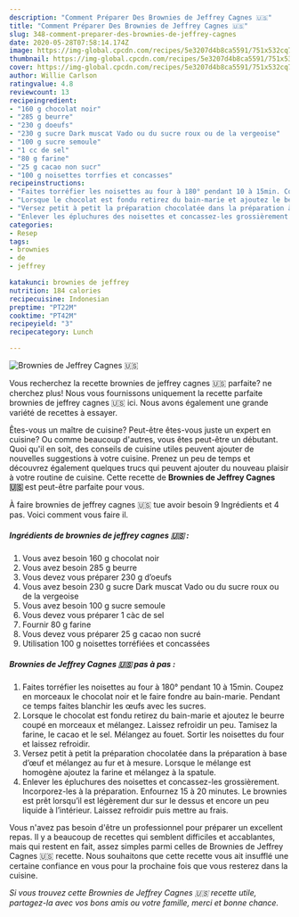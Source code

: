 ```yaml
---
description: "Comment Préparer Des Brownies de Jeffrey Cagnes 🇺🇸"
title: "Comment Préparer Des Brownies de Jeffrey Cagnes 🇺🇸"
slug: 348-comment-preparer-des-brownies-de-jeffrey-cagnes
date: 2020-05-28T07:58:14.174Z
image: https://img-global.cpcdn.com/recipes/5e3207d4b8ca5591/751x532cq70/brownies-de-jeffrey-cagnes-🇺🇸-photo-principale-de-la-recette.jpg
thumbnail: https://img-global.cpcdn.com/recipes/5e3207d4b8ca5591/751x532cq70/brownies-de-jeffrey-cagnes-🇺🇸-photo-principale-de-la-recette.jpg
cover: https://img-global.cpcdn.com/recipes/5e3207d4b8ca5591/751x532cq70/brownies-de-jeffrey-cagnes-🇺🇸-photo-principale-de-la-recette.jpg
author: Willie Carlson
ratingvalue: 4.8
reviewcount: 13
recipeingredient:
- "160 g chocolat noir"
- "285 g beurre"
- "230 g doeufs"
- "230 g sucre Dark muscat Vado ou du sucre roux ou de la vergeoise"
- "100 g sucre semoule"
- "1 cc de sel"
- "80 g farine"
- "25 g cacao non sucr"
- "100 g noisettes torrfies et concasses"
recipeinstructions:
- "Faites torréfier les noisettes au four à 180° pendant 10 à 15min. Coupez en morceaux le chocolat noir et le faire fondre au bain-marie. Pendant ce temps faites blanchir les œufs avec les sucres."
- "Lorsque le chocolat est fondu retirez du bain-marie et ajoutez le beurre coupé en morceaux et mélangez. Laissez refroidir un peu. Tamisez la farine, le cacao et le sel. Mélangez au fouet. Sortir les noisettes du four et laissez refroidir."
- "Versez petit à petit la préparation chocolatée dans la préparation à base d’œuf et mélangez au fur et à mesure. Lorsque le mélange est homogène ajoutez la farine et mélangez à la spatule."
- "Enlever les épluchures des noisettes et concassez-les grossièrement. Incorporez-les à la préparation. Enfournez 15 à 20 minutes. Le brownies est prêt lorsqu’il est légèrement dur sur le dessus et encore un peu liquide à l’intérieur. Laissez refroidir puis mettre au frais."
categories:
- Resep
tags:
- brownies
- de
- jeffrey

katakunci: brownies de jeffrey 
nutrition: 184 calories
recipecuisine: Indonesian
preptime: "PT22M"
cooktime: "PT42M"
recipeyield: "3"
recipecategory: Lunch

---
```



![Brownies de Jeffrey Cagnes 🇺🇸](https://img-global.cpcdn.com/recipes/5e3207d4b8ca5591/751x532cq70/brownies-de-jeffrey-cagnes-🇺🇸-photo-principale-de-la-recette.jpg)

Vous recherchez la recette brownies de jeffrey cagnes 🇺🇸 parfaite? ne cherchez plus! Nous vous fournissons uniquement la recette parfaite brownies de jeffrey cagnes 🇺🇸 ici. Nous avons également une grande variété de recettes à essayer.

Êtes-vous un maître de cuisine? Peut-être êtes-vous juste un expert en cuisine? Ou comme beaucoup d'autres, vous êtes peut-être un débutant. Quoi qu'il en soit, des conseils de cuisine utiles peuvent ajouter de nouvelles suggestions à votre cuisine. Prenez un peu de temps et découvrez également quelques trucs qui peuvent ajouter du nouveau plaisir à votre routine de cuisine. Cette recette de <strong> Brownies de Jeffrey Cagnes 🇺🇸 </strong> est peut-être parfaite pour vous.

<!--inarticleads1-->

À faire brownies de jeffrey cagnes 🇺🇸 tue avoir besoin 9 Ingrédients et 4 pas. Voici comment vous faire il.

##### Ingrédients de brownies de jeffrey cagnes 🇺🇸 :

1. Vous avez besoin 160 g chocolat noir
1. Vous avez besoin 285 g beurre
1. Vous devez vous préparer 230 g d’oeufs
1. Vous avez besoin 230 g sucre Dark muscat Vado ou du sucre roux ou de la vergeoise
1. Vous avez besoin 100 g sucre semoule
1. Vous devez vous préparer 1 càc de sel
1. Fournir 80 g farine
1. Vous devez vous préparer 25 g cacao non sucré
1. Utilisation 100 g noisettes torréfiées et concassées




<!--inarticleads2-->

##### Brownies de Jeffrey Cagnes 🇺🇸 pas à pas :

1. Faites torréfier les noisettes au four à 180° pendant 10 à 15min. Coupez en morceaux le chocolat noir et le faire fondre au bain-marie. Pendant ce temps faites blanchir les œufs avec les sucres.
1. Lorsque le chocolat est fondu retirez du bain-marie et ajoutez le beurre coupé en morceaux et mélangez. Laissez refroidir un peu. Tamisez la farine, le cacao et le sel. Mélangez au fouet. Sortir les noisettes du four et laissez refroidir.
1. Versez petit à petit la préparation chocolatée dans la préparation à base d’œuf et mélangez au fur et à mesure. Lorsque le mélange est homogène ajoutez la farine et mélangez à la spatule.
1. Enlever les épluchures des noisettes et concassez-les grossièrement. Incorporez-les à la préparation. Enfournez 15 à 20 minutes. Le brownies est prêt lorsqu’il est légèrement dur sur le dessus et encore un peu liquide à l’intérieur. Laissez refroidir puis mettre au frais.




<!--inarticleads1-->

<p>
Vous n'avez pas besoin d'être un professionnel pour préparer un excellent repas. Il y a beaucoup de recettes qui semblent difficiles et accablantes, mais qui restent en fait, assez simples parmi celles de Brownies de Jeffrey Cagnes 🇺🇸 recette. Nous souhaitons que cette recette vous ait insufflé une certaine confiance en vous pour la prochaine fois que vous resterez dans la cuisine.
</p>

<p>
<i>Si vous trouvez cette Brownies de Jeffrey Cagnes 🇺🇸 recette utile, partagez-la avec vos bons amis ou votre famille, merci et bonne chance.</i>
</p>
